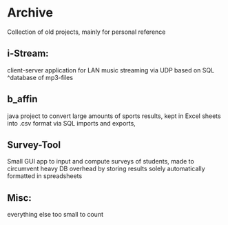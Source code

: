 # Archive
Collection of old projects, mainly for personal reference

## i-Stream:
client-server application for LAN music streaming  via UDP based on SQL ^database of mp3-files

## b_affin
java project to convert large amounts of sports results, kept in Excel sheets into .csv format via SQL imports and exports, 

## Survey-Tool
Small GUI app to input and compute surveys of students, made to circumvent heavy DB overhead by storing results solely automatically formatted in spreadsheets

## Misc:
everything else too small to count

